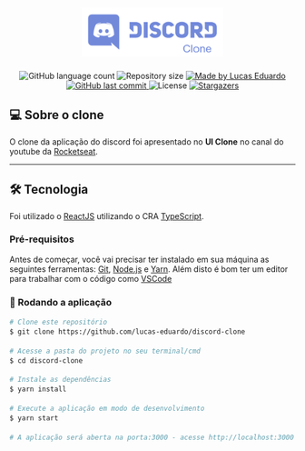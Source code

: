 <h1 align="center">
  <img alt="Discord Clone" title="Discord Clone" src=".github/logo.png" width="250" />
</h1>

<p align="center">
  <img alt="GitHub language count" src="https://img.shields.io/github/languages/count/lucas-eduardo/discord-clone?color=%2304D361">

  <img alt="Repository size" src="https://img.shields.io/github/repo-size/lucas-eduardo/discord-clone">

  <a href="https://www.linkedin.com/in/lucasdeveloperti/">
    <img alt="Made by Lucas Eduardo" src="https://img.shields.io/badge/made%20by-Lucas Eduardo-%2304D361">
  </a>

  <a href="https://github.com/lucas-eduardo/discord-clone/commits/master">
    <img alt="GitHub last commit" src="https://img.shields.io/github/last-commit/lucas-eduardo/discord-clone">
  </a>

  <img alt="License" src="https://img.shields.io/badge/license-MIT-brightgreen">

   <a href="https://github.com/lucas-eduardo/discord-clone/stargazers">
    <img alt="Stargazers" src="https://img.shields.io/github/stars/lucas-eduardo/discord-clone?style=social">
  </a>
</p>

## 💻 Sobre o clone

O clone da aplicação do discord foi apresentado no **UI Clone** no canal do youtube da [Rocketseat](rc).

---

## 🛠 Tecnologia

Foi utilizado o [ReactJS][reactjs] utilizando o CRA [TypeScript][typescript].

### Pré-requisitos

Antes de começar, você vai precisar ter instalado em sua máquina as seguintes ferramentas:
[Git](https://git-scm.com), [Node.js][nodejs] e [Yarn][yarn].
Além disto é bom ter um editor para trabalhar com o código como [VSCode][vscode]

### 🧭 Rodando a aplicação

```bash
# Clone este repositório
$ git clone https://github.com/lucas-eduardo/discord-clone

# Acesse a pasta do projeto no seu terminal/cmd
$ cd discord-clone

# Instale as dependências
$ yarn install

# Execute a aplicação em modo de desenvolvimento
$ yarn start

# A aplicação será aberta na porta:3000 - acesse http://localhost:3000
```

[nodejs]: https://nodejs.org/
[typescript]: https://www.typescriptlang.org/
[expo]: https://expo.io/
[reactjs]: https://reactjs.org
[rn]: https://facebook.github.io/react-native/
[yarn]: https://yarnpkg.com/
[vscode]: https://code.visualstudio.com/
[license]: https://opensource.org/licenses/MIT
[rc]: https://rocketseat.com.br
